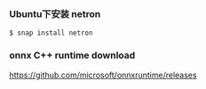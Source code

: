 
### Ubuntu下安装 netron

```shell
$ snap install netron
```

### onnx C++ runtime download

https://github.com/microsoft/onnxruntime/releases
